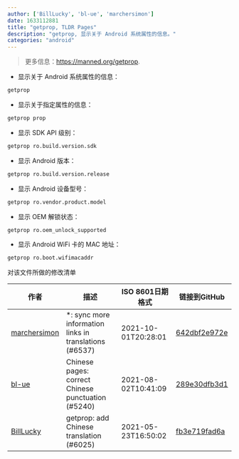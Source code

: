 ```yaml
---
author: ['BillLucky', 'bl-ue', 'marchersimon']
date: 1633112881
title: "getprop, TLDR Pages"
description: "getprop, 显示关于 Android 系统属性的信息。"
categories: "android"
---
```

> 更多信息：<https://manned.org/getprop>.

- 显示关于 Android 系统属性的信息：

```bash
getprop
```

- 显示关于指定属性的信息：

```bash
getprop prop
```

- 显示 SDK API 级别：

```bash
getprop ro.build.version.sdk
```

- 显示 Android 版本：

```bash
getprop ro.build.version.release
```

- 显示 Android 设备型号：

```bash
getprop ro.vendor.product.model
```

- 显示 OEM 解锁状态：

```bash
getprop ro.oem_unlock_supported
```

- 显示 Android WiFi 卡的 MAC 地址：

```bash
getprop ro.boot.wifimacaddr
```
对该文件所做的修改清单


作者 | 描述 | ISO 8601日期格式 | 链接到GitHub
------|-----|-----|-----
[marchersimon](mailto:50295997+marchersimon@users.noreply.github.com) | *: sync more information links in translations (#6537) | 2021-10-01T20:28:01 | [642dbf2e972e](https://github.com/tldr-pages/tldr/commit/642dbf2e972e388fab8c84ba3b4685fb862b6454)
[bl-ue](mailto:54780737+bl-ue@users.noreply.github.com) | Chinese pages: correct Chinese punctuation (#5240) | 2021-08-02T10:41:09 | [289e30dfb3d1](https://github.com/tldr-pages/tldr/commit/289e30dfb3d1d73bade9e3610e12bfc90e9270ae)
[BillLucky](mailto:bill.libiao@gmail.com) | getprop: add Chinese translation (#6025) | 2021-05-23T16:50:02 | [fb3e719fad6a](https://github.com/tldr-pages/tldr/commit/fb3e719fad6a090f8b23c960eac2be4e6d86b803)

